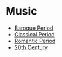 # Music

- [Baroque Period](/music/baroque)
- [Classical Period](/music/classical)
- [Romantic Period](/music/romantic)
- [20th Century](/music/20th-century)

